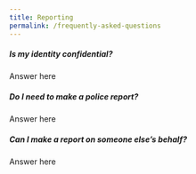 ```yaml
---
title: Reporting
permalink: /frequently-asked-questions
---
```




##### Is my identity confidential?
Answer here

##### Do I need to make a police report?
Answer here

##### Can I make a report on someone else’s behalf?
Answer here
